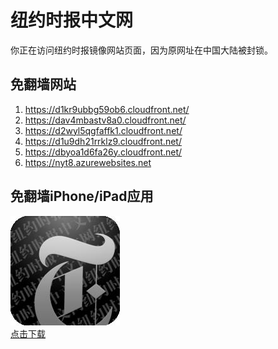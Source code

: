 <h1>纽约时报中文网</h1>
<p>你正在访问纽约时报镜像网站页面，因为原网址在中国大陆被封锁。</p>
<h2>免翻墙网站</h2>
<ol>
<li><a href="https://d1kr9ubbg59ob6.cloudfront.net/" target="1">https://d1kr9ubbg59ob6.cloudfront.net/</a></li>
<li><a href="https://dav4mbastv8a0.cloudfront.net/" target="2">https://dav4mbastv8a0.cloudfront.net/</a></li>
<li><a href="https://d2wyl5qgfaffk1.cloudfront.net/" target="3">https://d2wyl5qgfaffk1.cloudfront.net/</a></li>
<li><a href="https://d1u9dh21rrklz9.cloudfront.net/" target="4">https://d1u9dh21rrklz9.cloudfront.net/</a></li>
<li><a href="https://dbyoa1d6fa26y.cloudfront.net/" target="5">https://dbyoa1d6fa26y.cloudfront.net/</a></li>
<li><a href="https://nyt8.azurewebsites.net" target="6">https://nyt8.azurewebsites.net</a></li>
</ol>
<h2>免翻墙iPhone/iPad应用</h2>
<p>
	<a href="https://itunes.apple.com/cn/app/niu-yue-shi-bao-zhong-wen-wang/id807498298?mt=8">
		<img src="icon175x175.jpeg" />
		<br/>点击下载
	</a>
</p>